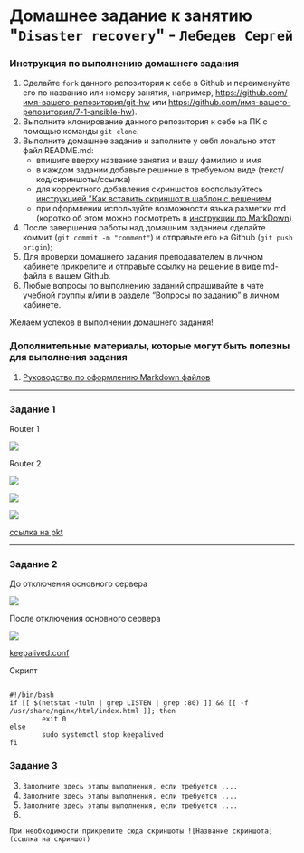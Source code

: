# Домашнее задание к занятию "`Disaster recovery`" - `Лебедев Сергей`


### Инструкция по выполнению домашнего задания

   1. Сделайте `fork` данного репозитория к себе в Github и переименуйте его по названию или номеру занятия, например, https://github.com/имя-вашего-репозитория/git-hw или  https://github.com/имя-вашего-репозитория/7-1-ansible-hw).
   2. Выполните клонирование данного репозитория к себе на ПК с помощью команды `git clone`.
   3. Выполните домашнее задание и заполните у себя локально этот файл README.md:
      - впишите вверху название занятия и вашу фамилию и имя
      - в каждом задании добавьте решение в требуемом виде (текст/код/скриншоты/ссылка)
      - для корректного добавления скриншотов воспользуйтесь [инструкцией "Как вставить скриншот в шаблон с решением](https://github.com/netology-code/sys-pattern-homework/blob/main/screen-instruction.md)
      - при оформлении используйте возможности языка разметки md (коротко об этом можно посмотреть в [инструкции  по MarkDown](https://github.com/netology-code/sys-pattern-homework/blob/main/md-instruction.md))
   4. После завершения работы над домашним заданием сделайте коммит (`git commit -m "comment"`) и отправьте его на Github (`git push origin`);
   5. Для проверки домашнего задания преподавателем в личном кабинете прикрепите и отправьте ссылку на решение в виде md-файла в вашем Github.
   6. Любые вопросы по выполнению заданий спрашивайте в чате учебной группы и/или в разделе “Вопросы по заданию” в личном кабинете.
   
Желаем успехов в выполнении домашнего задания!
   
### Дополнительные материалы, которые могут быть полезны для выполнения задания

1. [Руководство по оформлению Markdown файлов](https://gist.github.com/Jekins/2bf2d0638163f1294637#Code)

---

### Задание 1

Router 1

![](https://user-images.githubusercontent.com/136073445/259840553-2fc76481-4b12-441f-afe3-520be1e4edf7.png)


Router 2

![](https://user-images.githubusercontent.com/136073445/259839748-4c8ee314-33e4-4bb3-9392-a58185179bd7.png)


![](https://user-images.githubusercontent.com/136073445/259841887-37be07c0-d5cd-4ff4-bed8-5906f570863a.png)

![](https://user-images.githubusercontent.com/136073445/259842705-ab58d7bb-a922-48b6-864a-c4f04ea45a16.png)

[ссылка на pkt](https://github.com/Lebedev-Sergey/gitlab-hw/blob/main/hsrp_advanced_new.pkt)

---

### Задание 2
До отключения основного сервера

![](https://user-images.githubusercontent.com/136073445/260072489-18396530-d65c-41c7-8b95-b45eb898291a.png)

После отключения основного сервера

![](https://user-images.githubusercontent.com/136073445/260073302-eed0c6e3-a32e-45d3-8657-21e9842c613b.png)

[keepalived.conf](https://github.com/Lebedev-Sergey/gitlab-hw/blob/main/keepalived.conf)

Скрипт

```

#!/bin/bash
if [[ $(netstat -tuln | grep LISTEN | grep :80) ]] && [[ -f  /usr/share/nginx/html/index.html ]]; then
        exit 0
else
        sudo systemctl stop keepalived
fi

```

### Задание 3


3. `Заполните здесь этапы выполнения, если требуется ....`
4. `Заполните здесь этапы выполнения, если требуется ....`
5. `Заполните здесь этапы выполнения, если требуется ....`
6. 

`При необходимости прикрепитe сюда скриншоты
![Название скриншота](ссылка на скриншот)`
